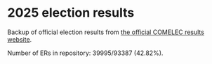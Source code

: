 # 2025 election results

Backup of official election results from [the official COMELEC results website](https://2025electionresults.comelec.gov.ph).














Number of ERs in repository: 39995/93387 (42.82%).
